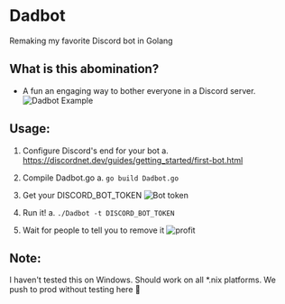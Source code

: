 
#  Dadbot

Remaking my favorite Discord bot in Golang

## What is this abomination?

 - A fun an engaging way to bother everyone in a Discord server.
 ![Dadbot Example](https://i.imgur.com/uHBZMyH.png)

## Usage:

 1. Configure Discord's end for your bot
	 a. https://discordnet.dev/guides/getting_started/first-bot.html	
	 
2. Compile Dadbot.go
	a. `go build Dadbot.go` 
	
3. Get your DISCORD_BOT_TOKEN
	![Bot token](https://i.imgur.com/yCfOMFV.png)

4. Run it!
	a. `./Dadbot -t DISCORD_BOT_TOKEN`

5. Wait for people to tell you to remove it
	![profit](https://i.imgur.com/Ij2h3dW.png)

## Note:
I haven't tested this on Windows. Should work on all *.nix platforms. We push to prod without testing here 🎉